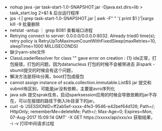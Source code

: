 - nohup java -jar task-start-1.0-SNAPSHOT.jar  -Djava.ext.dirs=lib  > task_start.log 2>&1 & 后台运行程序
- jps -l | grep  task-start-1.0-SNAPSHOT.jar | awk -F" " '{ print $1 }'|xargs  kill -9 批量删除
- netstat -antup ｜ grep 8081 查看端口进程
- Retrying connect to server: 0.0.0.0/0.0.0.0:8032. Already tried0 time(s); retry policy is RetryUpToMaximumCountWithFixedSleep(maxRetries=10, sleepTime=1000 MILLISECONDS) 
- 缺少yarn-site文件
- ClassLoaderResolver for class "" gave error on creation : {1} ide正常，打包报错，打包的问题，因为datanucleus 打包的时候不会被带进去 非spark -sbumit提交的时候会有这个问题，
- 解决方法是将lib分离，boot打包成瘦包
- cannot assign instance of scala.collection.immutable.List$S  jar 提交和submit有区别，可能是jar没有依赖，主要是avro序列化
- java sdk 提交sprak任务，启动sparksession应用的时候会导致依赖的jar不存在，可以在报错的路径下倒入lib目录下的jar。
- curl  -b 'JSESSIONID=ff2ab5ef-xxxx-4fe3-9546-e42bef64d126; Path=/; HttpOnly; rememberMe=deleteMe; Path=/; Max-Age=0; Expires=Mon, 07-Aug-2017 15:09:14 GMT' -X GET https://xxxxx/api/xxx/xx  获取结果， -i -v 打印中间请求过程

